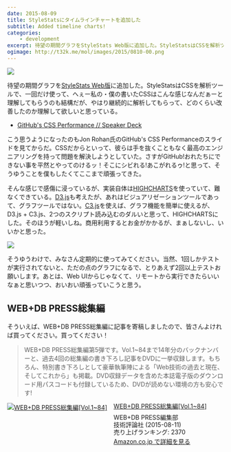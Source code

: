 ```yaml
---
date: 2015-08-09
title: StyleStatsにタイムラインチャートを追加した
subtitle: Added timeline charts!
categories: 
    - development
excerpt: 待望の期間グラフをStyleStats Web版に追加した。StyleStatsはCSSを解析ツールで、一回だけ使って、へぇー私の・僕の書いたCSSはこんな感じなんだぁーと理解してもらうのも結構だが、やはり継続的に解析してもらって、どのくらい改善したのか理解して欲しいと思っている。
ogimage: http://t32k.me/mol/images/2015/0810-00.png
---
```


[![](/mol/images/2015/0810-00.png)](http://www.stylestats.org/dashboard?q=https://www.facebook.com)

待望の期間グラフを[StyleStats Web版](http://www.stylestats.org/)に追加した。StyleStatsはCSSを解析ツールで、一回だけ使って、へぇー私の・僕の書いたCSSはこんな感じなんだぁーと理解してもらうのも結構だが、やはり継続的に解析してもらって、どのくらい改善したのか理解して欲しいと思っている。

<script async class="speakerdeck-embed" data-slide="125" data-id="50ae30301fb9013041ed22000a9d04af" data-ratio="1.77777777777778" src="//speakerdeck.com/assets/embed.js"></script>

+ [GitHub's CSS Performance // Speaker Deck](https://speakerdeck.com/jonrohan/githubs-css-performance)

こう思うようになったのもJon Rohan氏のGitHub's CSS Performanceのスライドを見てからだ。CSSだからといって、彼らは手を抜くこともなく最高のエンジニアリングを持って問題を解決しようとしていた。さすがGitHub!おれたちにできない事を平然とやってのけるッ！そこにシビれる!あこがれるゥ!と思って、そうゆうことを僕もしたくてここまで頑張ってきた。

そんな感じで感傷に浸っているが、実装自体は[HIGHCHARTS](http://www.highcharts.com/)を使っていて、難なくできている。[D3.js](http://d3js.org/)も考えたが、あれはビジュアリゼーションツールであって、グラフツールではない。[C3.js](http://c3js.org/)を使えば、グラフ機能を簡単に使えるが、D3.js + C3.js、2つのスクリプト読み込むのダルいと思って、HIGHCHARTSにした。そのほうが軽いしね。商用利用するとお金がかかるが、まぁしないし、いいかと思った。

![](/mol/images/2015/0810-01.png)


そうゆうわけで、みなさん定期的に使ってみてください。当然、1回しかテストが実行されてないと、ただの点のグラフになるで、とりあえず2回以上テストお願いします。あとは、Web UIからじゃなくて、リモートから実行できたらいいなぁと思いつつ、おいおい頑張っていこうと思う。

## WEB+DB PRESS総集編

そういえば、WEB+DB PRESS総集編に記事を寄稿しましたので、皆さんよければ買ってください。買ってください！

>WEB+DB PRESS総集編第5弾です。Vol.1~84まで14年分のバックナンバーと、過去4回の総集編の書き下ろし記事をDVDに一挙収録します。もちろん、特別書き下ろしとして豪華執筆陣による「Web技術の過去と現在、そしてこれから」も掲載。DVD収録データを含めた本誌電子版のダウンロード用パスコードも付録しているため、DVDが読めない環境の方も安心です!

<div class="azlink-box"><div class="azlink-image" style="float:left"><a href="http://www.amazon.co.jp/exec/obidos/ASIN/4774175382/warikiru-22/ref=nosim/" name="azlinklink" target="_blank"><img src="http://ecx.images-amazon.com/images/I/512VlPFhc%2BL._SL160_.jpg" alt="WEB+DB PRESS総集編[Vol.1~84]" style="border:none" /></a></div><div class="azlink-info" style="float:left;margin-left:15px;line-height:120%"><div class="azlink-name" style="margin-bottom:10px;line-height:120%"><a href="http://www.amazon.co.jp/exec/obidos/ASIN/4774175382/warikiru-22/ref=nosim/" name="azlinklink" target="_blank">WEB+DB PRESS総集編[Vol.1~84]</a></div><div class="azlink-detail">WEB+DB PRESS編集部<br />技術評論社 (2015-08-11)<br />売り上げランキング: 2370<br /></div><div class="azlink-link" style="margin-top:5px"><a href="http://www.amazon.co.jp/exec/obidos/ASIN/4774175382/warikiru-22/ref=nosim/" target="_blank">Amazon.co.jp で詳細を見る</a></div></div><div class="azlink-footer" style="clear:left"></div></div>

